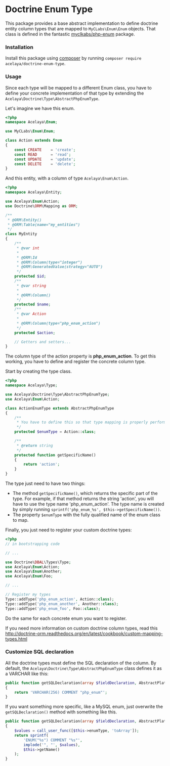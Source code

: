 # Doctrine Enum Type

This package provides a base abstract implementation to define doctrine entity column types that are mapped to `MyCLabs\Enum\Enum` objects. That class is defined in the fantastic [myclkabs/php-enum](https://github.com/myclabs/php-enum) package.

### Installation

Install this package using [composer](https://getcomposer.org/) by running `composer require acelaya/doctrine-enum-type`.

### Usage

Since each type will be mapped to a different Enum class, you have to define your concrete implementation of that type by extending the `Acelaya\Doctrine\Type\AbstractPhpEnumType`.

Let's imagine we have this enum.

```php
<?php
namespace Acelaya\Enum;

use MyCLabs\Enum\Enum;

class Action extends Enum
{
    const CREATE    = 'create';
    const READ      = 'read';
    const UPDATE    = 'update';
    const DELETE    = 'delete';
}
```

And this entity, with a column of type `Acelaya\Enum\Action`.

```php
<?php
namespace Acelaya\Entity;

use Acelaya\Enum\Action;
use Doctrine\ORM\Mapping as ORM;

/**
 * @ORM\Entity()
 * @ORM\Table(name="my_entities")
 */
class MyEntity
{
    /**
     * @var int
     *
     * @ORM\Id
     * @ORM\Column(type="integer")
     * @ORM\GeneratedValue(strategy="AUTO")
     */
    protected $id;
    /**
     * @var string
     *
     * @ORM\Column()
     */
    protected $name;
    /**
     * @var Action
     *
     * @ORM\Column(type="php_enum_action")
     */
    protected $action;

    // Getters and setters...
}
```

The column type of the action property is **php_enum_action**. To get this working, you have to define and register the concrete column type.

Start by creating the type class.

```php
<?php
namespace Acelaya\Type;

use Acelaya\Doctrine\Type\AbstractPhpEnumType;
use Acelaya\Enum\Action;

class ActionEnumType extends AbstractPhpEnumType
{
    /**
     * You have to define this so that type mapping is properly performed
     */
    protected $enumType = Action::class;

    /**
     * @return string
     */
    protected function getSpecificName()
    {
        return 'action';
    }
}
```

The type just need to have two things:

* The method `getSpecificName()`, which returns the specific part of the type. For example, if that method returns the string 'action', you will have to use the type name 'php_enum_action'. The type name is created by simply running `sprintf('php_enum_%s', $this->getSpecificName())`.
* The property `$enumType` with the fully qualified name of the enum class to map.

Finally, you just need to register your custom doctrine types:

```php
<?php
// in bootstrapping code

// ...

use Doctrine\DBAL\Types\Type;
use Acelaya\Enum\Action;
use Acelaya\Enum\Another;
use Acelaya\Enum\Foo;

// ...

// Register my types
Type::addType('php_enum_action', Action::class);
Type::addType('php_enum_another', Another::class);
Type::addType('php_enum_foo', Foo::class);
```

Do the same for each concrete enum you want to register.

If you need more information on custom doctrine column types, read this http://doctrine-orm.readthedocs.org/en/latest/cookbook/custom-mapping-types.html

### Customize SQL declaration

All the doctrine types must define the SQL declaration of the column. By default, the `Acelaya\Doctrine\Type\AbstractPhpEnumType` class defines it as a VARCHAR like this:

```php
public function getSQLDeclaration(array $fieldDeclaration, AbstractPlatform $platform)
{
    return 'VARCHAR(256) COMMENT "php_enum"';
}
```

If you want something more specific, like a MySQL enum, just overwrite the `getSQLDeclaration()` method with something like this.

```php
public function getSQLDeclaration(array $fieldDeclaration, AbstractPlatform $platform)
{
    $values = call_user_func([$this->enumType, 'toArray']);
    return sprintf(
        'ENUM("%s") COMMENT "%s"',
        implode('", "', $values),
        $this->getName()
    );
}
```
